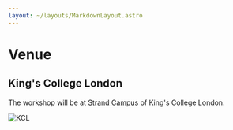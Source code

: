 ```yaml
---
layout: ~/layouts/MarkdownLayout.astro
---
```


# Venue

## King's College London

The workshop will be at [Strand Campus](https://www.kcl.ac.uk/visit/bush-house) of King's College London.

![KCL](~/assets/images/strand-bush-house.png)

<!-- ## Accomodation

Lorem ipsum dolor sit amet, consetetur sadipscing elitr, sed diam nonumy eirmod tempor invidunt ut labore et dolore magna aliquyam erat, sed diam voluptua. -->


